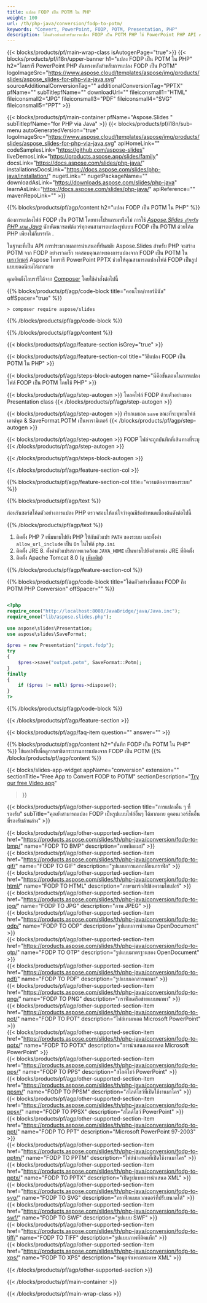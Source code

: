 ```yaml
---
title: แปลง FODP เป็น POTM ใน PHP
weight: 100
url: /th/php-java/conversion/fodp-to-potm/ 
keywords: "Convert, PowerPoint, FODP, POTM, Presentation, PHP"
description: โค้ดตัวอย่างสำหรับการแปลง FODP เป็น POTM PHP ใช้ PowerPoint PHP API สำหรับการแปลงไฟล์เป็นชุด FODP เป็นไฟล์ POTM
---
```


{{< blocks/products/pf/main-wrap-class isAutogenPage="true">}}
{{< blocks/products/pf/i18n/upper-banner h1="แปลง FODP เป็น POTM ใน PHP" h2="ไลบรารี PowerPoint PHP อันทรงพลังสำหรับการแปลง FODP เป็น POTM" logoImageSrc="https://www.aspose.cloud/templates/aspose/img/products/slides/aspose_slides-for-php-via-java.svg" sourceAdditionalConversionTag="" additionalConversionTag="PPTX" pfName="" subTitlepfName="" downloadUrl="" fileiconsmall1="HTML" fileiconsmall2="JPG" fileiconsmall3="PDF" fileiconsmall4="SVG" fileiconsmall5="PPT" >}}

{{< blocks/products/pf/main-container pfName="Aspose.Slides " subTitlepfName="for PHP via Java" >}}
{{< blocks/products/pf/i18n/sub-menu autoGeneratedVersion="true" logoImageSrc="https://www.aspose.cloud/templates/aspose/img/products/slides/aspose_slides-for-php-via-java.svg" apiHomeLink="" codeSamplesLink="https://github.com/aspose-slides" liveDemosLink="https://products.aspose.app/slides/family" docsLink="https://docs.aspose.com/slides/php-java/" installationsDocsLink="https://docs.aspose.com/slides/php-java/installation/" nugetLink="" nugetPackageName="" downloadAsLink="https://downloads.aspose.com/slides/php-java" learnAsLink="https://docs.aspose.com/slides/php-java/" apiReference="" mavenRepoLink="" >}}

{{% blocks/products/pf/agp/content h2="แปลง FODP เป็น POTM ใน PHP" %}}

ต้องการแปลงไฟล์ FODP เป็น POTM โดยทางโปรแกรมหรือไม่ การใช้ [*Aspose.Slides สำหรับ PHP ผ่าน Java*](https://products.aspose.com/slides/th/php-java/) นักพัฒนาซอฟต์แวร์ทุกคนสามารถแปลงรูปแบบ FODP เป็น POTM ด้วยโค้ด PHP เพียงไม่กี่บรรทัด .

ในฐานะที่เป็น API การประมวลผลการนำเสนอที่ทันสมัย ​​Aspose.Slides สำหรับ PHP จะสร้าง POTM จาก FODP อย่างรวดเร็ว ทดสอบคุณภาพของการแปลงจาก FODP เป็น POTM ใน [เบราว์เซอร์](https://products.aspose.app/slides/conversion) Aspose ไลบรารี PowerPoint PPTX ช่วยให้คุณสามารถแปลงไฟล์ FODP เป็นรูปแบบยอดนิยมได้มากมาย

คุณติดตั้งไลบรารีได้จาก [Composer](https://packagist.org/packages/aspose/slides) โดยใช้คำสั่งต่อไปนี้

{{% blocks/products/pf/agp/code-block title="คอนโซล/เทอร์มินัล" offSpacer="true" %}}

```console
> composer require aspose/slides 

```

{{% /blocks/products/pf/agp/code-block %}}

{{% /blocks/products/pf/agp/content %}}

{{< blocks/products/pf/agp/feature-section isGrey="true" >}}

{{< blocks/products/pf/agp/feature-section-col title="วิธีแปลง FODP เป็น POTM ใน PHP" >}}

{{< blocks/products/pf/agp/steps-block-autogen name="นี่คือขั้นตอนในการแปลงไฟล์ FODP เป็น POTM โดยใช้ PHP" >}}

{{< blocks/products/pf/agp/step-autogen >}}
โหลดไฟล์ FODP ด้วยตัวอย่างของ Presentation class
{{< /blocks/products/pf/agp/step-autogen >}}

{{< blocks/products/pf/agp/step-autogen >}}
เรียกเมธอด `save` ขณะที่ระบุพาธไฟล์เอาต์พุต & SaveFormat.POTM เป็นพารามิเตอร์
{{< /blocks/products/pf/agp/step-autogen >}}

{{< blocks/products/pf/agp/step-autogen >}}
FODP ไฟล์จะถูกบันทึกที่เส้นทางที่ระบุ
{{< /blocks/products/pf/agp/step-autogen >}}

{{< /blocks/products/pf/agp/steps-block-autogen >}}

{{< /blocks/products/pf/agp/feature-section-col >}}

{{% blocks/products/pf/agp/feature-section-col title="ความต้องการของระบบ" %}}

{{% blocks/products/pf/agp/text %}}

 ก่อนรันซอร์สโค้ดตัวอย่างการแปลง PHP ตรวจสอบให้แน่ใจว่าคุณมีข้อกำหนดเบื้องต้นดังต่อไปนี้

{{% /blocks/products/pf/agp/text %}}

1. ติดตั้ง PHP 7 เพิ่มพาธไปยัง PHP ให้กับตัวแปร `PATH` ของระบบ และตั้งค่า `allow_url_include` เป็น `On` ในไฟล์ `php.ini`
1. ติดตั้ง JRE 8. ตั้งค่าตัวแปรสภาพแวดล้อม `JAVA_HOME` เป็นพาธไปยังตำแหน่ง JRE ที่ติดตั้ง
1. ติดตั้ง Apache Tomcat 8.0 (ดู [เพิ่มเติม](https://docs.aspose.com/slides/php-java/installation/)) 

{{% /blocks/products/pf/agp/feature-section-col %}}

{{% blocks/products/pf/agp/code-block title="โค้ดตัวอย่างนี้แสดง FODP ถึง POTM PHP Conversion" offSpacer="" %}}

```php

<?php
require_once("http://localhost:8080/JavaBridge/java/Java.inc");
require_once("lib/aspose.slides.php");
 
use aspose\slides\Presentation;
use aspose\slides\SaveFormat;
 
$pres = new Presentation("input.fodp");
try
{
    $pres->save("output.potm", SaveFormat::Potm);
}
finally
{
    if ($pres != null) $pres->dispose();
}
?>

```
{{% /blocks/products/pf/agp/code-block %}}

{{< /blocks/products/pf/agp/feature-section >}}

{{< blocks/products/pf/agp/faq-item question="" answer="" >}}
 
{{% blocks/products/pf/agp/content h2="บันทึก FODP เป็น POTM ใน PHP" %}}
ใช้แอปฟรีเพื่อดูการสาธิตกระบวนการแปลงจาก FODP เป็น POTM 
{{% /blocks/products/pf/agp/content %}}

<!-- aboutfile Starts -->

{{< blocks/slides-app-widget 
appName="conversion"
extension=""
sectionTitle="Free App to Convert FODP to POTM" 
sectionDescription="[Try our free Video app](https://products.aspose.app/slides/video/)" 
>}}

<!-- aboutfile Ends -->

{{< blocks/products/pf/agp/other-supported-section title="การแปลงอื่น ๆ ที่รองรับ" subTitle="คุณยังสามารถแปลง FODP เป็นรูปแบบไฟล์อื่นๆ ได้มากมาย ดูคอนเวอร์ชั่นอื่นที่รองรับด้านล่าง" >}}

{{< blocks/products/pf/agp/other-supported-section-item href="https://products.aspose.com/slides/th/php-java/conversion/fodp-to-bmp/" name="FODP TO BMP" description="ภาพบิตแมป" >}}  
{{< blocks/products/pf/agp/other-supported-section-item href="https://products.aspose.com/slides/th/php-java/conversion/fodp-to-gif/" name="FODP TO GIF" description="รูปแบบการแลกเปลี่ยนกราฟิก" >}}  
{{< blocks/products/pf/agp/other-supported-section-item href="https://products.aspose.com/slides/th/php-java/conversion/fodp-to-html/" name="FODP TO HTML" description="ภาษามาร์กอัปข้อความไฮเปอร์" >}}  
{{< blocks/products/pf/agp/other-supported-section-item href="https://products.aspose.com/slides/th/php-java/conversion/fodp-to-jpg/" name="FODP TO JPG" description="ภาพ JPEG" >}}  
{{< blocks/products/pf/agp/other-supported-section-item href="https://products.aspose.com/slides/th/php-java/conversion/fodp-to-odp/" name="FODP TO ODP" description="รูปแบบการนำเสนอ OpenDocument" >}}  
{{< blocks/products/pf/agp/other-supported-section-item href="https://products.aspose.com/slides/th/php-java/conversion/fodp-to-otp/" name="FODP TO OTP" description="รูปแบบมาตรฐานของ OpenDocument" >}}  
{{< blocks/products/pf/agp/other-supported-section-item href="https://products.aspose.com/slides/th/php-java/conversion/fodp-to-pdf/" name="FODP TO PDF" description="รูปแบบเอกสารพกพา" >}}  
{{< blocks/products/pf/agp/other-supported-section-item href="https://products.aspose.com/slides/th/php-java/conversion/fodp-to-png/" name="FODP TO PNG" description="กราฟิกเครือข่ายแบบพกพา" >}}  
{{< blocks/products/pf/agp/other-supported-section-item href="https://products.aspose.com/slides/th/php-java/conversion/fodp-to-pot/" name="FODP TO POT" description="ไฟล์เทมเพลต Microsoft PowerPoint" >}}  
{{< blocks/products/pf/agp/other-supported-section-item href="https://products.aspose.com/slides/th/php-java/conversion/fodp-to-potx/" name="FODP TO POTX" description="การนำเสนอเทมเพลต Microsoft PowerPoint" >}}  
{{< blocks/products/pf/agp/other-supported-section-item href="https://products.aspose.com/slides/th/php-java/conversion/fodp-to-pps/" name="FODP TO PPS" description="สไลด์โชว์ PowerPoint" >}}  
{{< blocks/products/pf/agp/other-supported-section-item href="https://products.aspose.com/slides/th/php-java/conversion/fodp-to-ppsm/" name="FODP TO PPSM" description="สไลด์โชว์ที่เปิดใช้งานมาโคร" >}}  
{{< blocks/products/pf/agp/other-supported-section-item href="https://products.aspose.com/slides/th/php-java/conversion/fodp-to-ppsx/" name="FODP TO PPSX" description="สไลด์โชว์ PowerPoint" >}}  
{{< blocks/products/pf/agp/other-supported-section-item href="https://products.aspose.com/slides/th/php-java/conversion/fodp-to-ppt/" name="FODP TO PPT" description="Microsoft PowerPoint 97-2003" >}}  
{{< blocks/products/pf/agp/other-supported-section-item href="https://products.aspose.com/slides/th/php-java/conversion/fodp-to-pptm/" name="FODP TO PPTM" description="ไฟล์นำเสนอที่เปิดใช้งานมาโคร" >}}  
{{< blocks/products/pf/agp/other-supported-section-item href="https://products.aspose.com/slides/th/php-java/conversion/fodp-to-pptx/" name="FODP TO PPTX" description="เปิดรูปแบบการนำเสนอ XML" >}}  
{{< blocks/products/pf/agp/other-supported-section-item href="https://products.aspose.com/slides/th/php-java/conversion/fodp-to-svg/" name="FODP TO SVG" description="กราฟิกแบบเวกเตอร์ที่ปรับขนาดได้" >}}  
{{< blocks/products/pf/agp/other-supported-section-item href="https://products.aspose.com/slides/th/php-java/conversion/fodp-to-swf/" name="FODP TO SWF" description="รูปแบบ SWF" >}}  
{{< blocks/products/pf/agp/other-supported-section-item href="https://products.aspose.com/slides/th/php-java/conversion/fodp-to-tiff/" name="FODP TO TIFF" description="รูปแบบภาพที่ติดแท็ก" >}}  
{{< blocks/products/pf/agp/other-supported-section-item href="https://products.aspose.com/slides/th/php-java/conversion/fodp-to-xps/" name="FODP TO XPS" description="ข้อมูลจำเพาะกระดาษ XML" >}}  


{{< /blocks/products/pf/agp/other-supported-section >}}

{{< /blocks/products/pf/main-container >}}
    
{{< /blocks/products/pf/main-wrap-class >}}